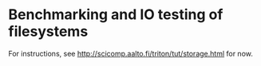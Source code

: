 # Benchmarking and IO testing of filesystems

For instructions, see http://scicomp.aalto.fi/triton/tut/storage.html for now.

